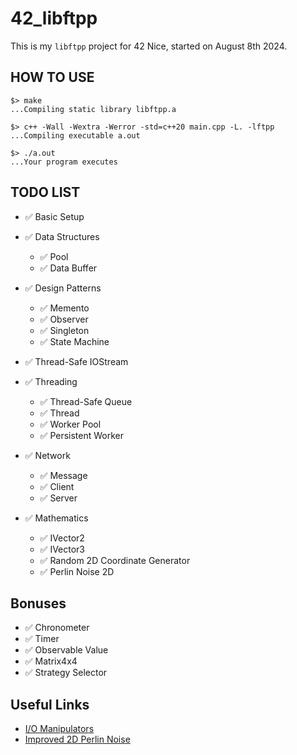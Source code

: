 # 42_libftpp

This is my `libftpp` project for 42 Nice, started on August 8th 2024.

## HOW TO USE

```
$> make
...Compiling static library libftpp.a

$> c++ -Wall -Wextra -Werror -std=c++20 main.cpp -L. -lftpp
...Compiling executable a.out

$> ./a.out
...Your program executes
```

## TODO LIST

- ✅ Basic Setup

- ✅ Data Structures
  - ✅ Pool
  - ✅ Data Buffer

- ✅ Design Patterns
  - ✅ Memento
  - ✅ Observer
  - ✅ Singleton
  - ✅ State Machine

- ✅ Thread-Safe IOStream

- ✅ Threading
  - ✅ Thread-Safe Queue
  - ✅ Thread
  - ✅ Worker Pool
  - ✅ Persistent Worker

- ✅ Network
  - ✅ Message
  - ✅ Client
  - ✅ Server

- ✅ Mathematics
  - ✅ IVector2
  - ✅ IVector3
  - ✅ Random 2D Coordinate Generator
  - ✅ Perlin Noise 2D

## Bonuses

- ✅ Chronometer
- ✅ Timer
- ✅ Observable Value
- ✅ Matrix4x4
- ✅ Strategy Selector

## Useful Links

- [I/O Manipulators](https://en.cppreference.com/w/cpp/io/manip)
- [Improved 2D Perlin Noise](https://rtouti.github.io/graphics/perlin-noise-algorithm)
